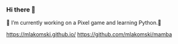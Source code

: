 ### Hi there 👋



  🔭 I’m currently working on a Pixel game and learning Python.🌱

  https://mlakomski.github.io/
https://github.com/mlakomski/mamba


